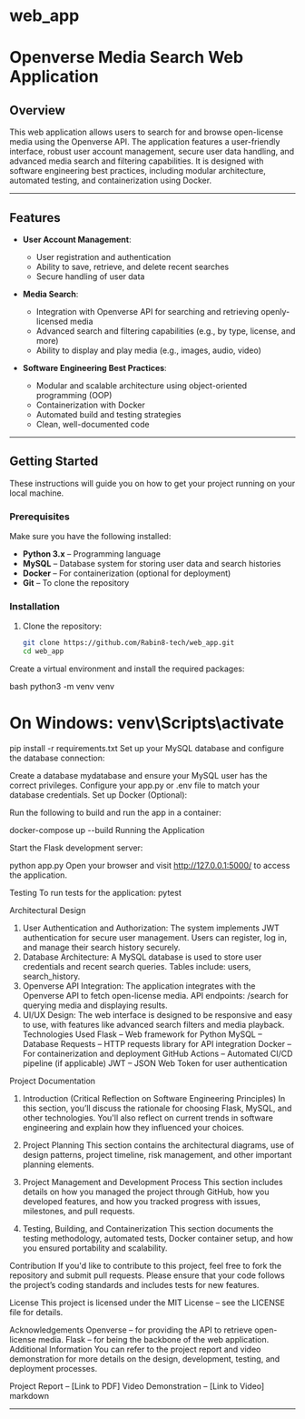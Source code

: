 # web_app
# Openverse Media Search Web Application

## Overview

This web application allows users to search for and browse open-license media using the Openverse API. The application features a user-friendly interface, robust user account management, secure user data handling, and advanced media search and filtering capabilities. It is designed with software engineering best practices, including modular architecture, automated testing, and containerization using Docker.

---

## Features

- **User Account Management**:
  - User registration and authentication
  - Ability to save, retrieve, and delete recent searches
  - Secure handling of user data

- **Media Search**:
  - Integration with Openverse API for searching and retrieving openly-licensed media
  - Advanced search and filtering capabilities (e.g., by type, license, and more)
  - Ability to display and play media (e.g., images, audio, video)

- **Software Engineering Best Practices**:
  - Modular and scalable architecture using object-oriented programming (OOP)
  - Containerization with Docker
  - Automated build and testing strategies
  - Clean, well-documented code

---

## Getting Started

These instructions will guide you on how to get your project running on your local machine.

### Prerequisites

Make sure you have the following installed:
- **Python 3.x** – Programming language
- **MySQL** – Database system for storing user data and search histories
- **Docker** – For containerization (optional for deployment)
- **Git** – To clone the repository

### Installation

1. Clone the repository:
   ```bash
   git clone https://github.com/Rabin8-tech/web_app.git
   cd web_app
Create a virtual environment and install the required packages:

bash
python3 -m venv venv
# On Windows: venv\Scripts\activate
pip install -r requirements.txt
Set up your MySQL database and configure the database connection:

Create a database mydatabase and ensure your MySQL user has the correct privileges.
Configure your app.py or .env file to match your database credentials.
Set up Docker (Optional):

Run the following to build and run the app in a container:

docker-compose up --build
Running the Application

Start the Flask development server:

python app.py
Open your browser and visit http://127.0.0.1:5000/ to access the application.

Testing
To run tests for the application:
pytest


Architectural Design
1. User Authentication and Authorization:
The system implements JWT authentication for secure user management.
Users can register, log in, and manage their search history securely.
2. Database Architecture:
A MySQL database is used to store user credentials and recent search queries.
Tables include: users, search_history.
3. Openverse API Integration:
The application integrates with the Openverse API to fetch open-license media.
API endpoints: /search for querying media and displaying results.
4. UI/UX Design:
The web interface is designed to be responsive and easy to use, with features like advanced search filters and media playback.
Technologies Used
Flask – Web framework for Python
MySQL – Database
Requests – HTTP requests library for API integration
Docker – For containerization and deployment
GitHub Actions – Automated CI/CD pipeline (if applicable)
JWT – JSON Web Token for user authentication

Project Documentation
1. Introduction (Critical Reflection on Software Engineering Principles)
In this section, you’ll discuss the rationale for choosing Flask, MySQL, and other technologies. You'll also reflect on current trends in software engineering and explain how they influenced your choices.

2. Project Planning
This section contains the architectural diagrams, use of design patterns, project timeline, risk management, and other important planning elements.

3. Project Management and Development Process
This section includes details on how you managed the project through GitHub, how you developed features, and how you tracked progress with issues, milestones, and pull requests.

4. Testing, Building, and Containerization
This section documents the testing methodology, automated tests, Docker container setup, and how you ensured portability and scalability.

Contribution
If you'd like to contribute to this project, feel free to fork the repository and submit pull requests. Please ensure that your code follows the project’s coding standards and includes tests for new features.

License
This project is licensed under the MIT License – see the LICENSE file for details.

Acknowledgements
Openverse – for providing the API to retrieve open-license media.
Flask – for being the backbone of the web application.
Additional Information
You can refer to the project report and video demonstration for more details on the design, development, testing, and deployment processes.

Project Report – [Link to PDF]
Video Demonstration – [Link to Video]
markdown

---






